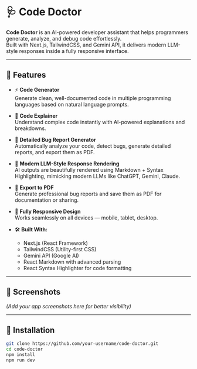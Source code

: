 # 🩺 Code Doctor

**Code Doctor** is an AI-powered developer assistant that helps programmers generate, analyze, and debug code effortlessly.  
Built with Next.js, TailwindCSS, and Gemini API, it delivers modern LLM-style responses inside a fully responsive interface.

---

## 🚀 Features

- ⚡ **Code Generator**  
  Generate clean, well-documented code in multiple programming languages based on natural language prompts.

- 🧠 **Code Explainer**  
  Understand complex code instantly with AI-powered explanations and breakdowns.

- 🐞 **Detailed Bug Report Generator**  
  Automatically analyze your code, detect bugs, generate detailed reports, and export them as PDF.

- 🎯 **Modern LLM-Style Response Rendering**  
  AI outputs are beautifully rendered using Markdown + Syntax Highlighting, mimicking modern LLMs like ChatGPT, Gemini, Claude.

- 📄 **Export to PDF**  
  Generate professional bug reports and save them as PDF for documentation or sharing.

- 📱 **Fully Responsive Design**  
  Works seamlessly on all devices — mobile, tablet, desktop.

- 🛠️ **Built With:**
  - Next.js (React Framework)
  - TailwindCSS (Utility-first CSS)
  - Gemini API (Google AI)
  - React Markdown with advanced parsing
  - React Syntax Highlighter for code formatting

---

## 📸 Screenshots

*(Add your app screenshots here for better visibility)*

---

## 🔧 Installation

```bash
git clone https://github.com/your-username/code-doctor.git
cd code-doctor
npm install
npm run dev
